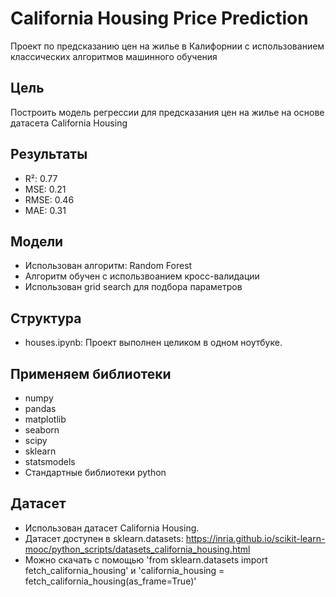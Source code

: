 # California Housing Price Prediction

Проект по предсказанию цен на жилье в Калифорнии с использованием классических алгоритмов машинного обучения

## Цель
Построить модель регрессии для предсказания цен на жилье на основе датасета California Housing

## Результаты
- R²: 0.77
- MSE: 0.21
- RMSE: 0.46
- MAE: 0.31

## Модели
- Использован алгоритм: Random Forest
- Алгоритм обучен с использвоанием кросс-валидации
- Использован grid search для подбора параметров

## Структура
- houses.ipynb: Проект выполнен целиком в одном ноутбуке.

## Применяем библиотеки
- numpy
- pandas
- matplotlib
- seaborn
- scipy
- sklearn
- statsmodels
- Стандартные библиотеки python

## Датасет
- Использован датасет California Housing.
- Датасет доступен в sklearn.datasets: https://inria.github.io/scikit-learn-mooc/python_scripts/datasets_california_housing.html
- Можно скачать с помощью 'from sklearn.datasets import fetch_california_housing' и 'california_housing = fetch_california_housing(as_frame=True)'
